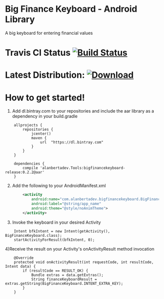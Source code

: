 # Big Finance Keyboard - Android Library
A big keyboard for entering financial values

# Travis CI Status [![Build Status](https://travis-ci.org/alanbertadev/androidbigfinancekeyboard.svg?branch=master)](https://travis-ci.org/alanbertadev/androidbigfinancekeyboard)

# Latest Distribution: [ ![Download](https://api.bintray.com/packages/alanbertadev/Tools/BigFinanceKeyboard/images/download.svg) ](https://bintray.com/alanbertadev/Tools/BigFinanceKeyboard/_latestVersion)

# How to get started!

1) Add dl.bintray.com to your repositories and include the aar library as a dependency in your build.gradle
```Gradle
    allprojects {
        repositories {
            jcenter()
            maven {
                url  "https://dl.bintray.com"
            }
        }
    }

    dependencies {
        compile 'alanbertadev.Tools:bigfinancekeyboard-release:0.2.2@aar'
    }
```

2) Add the following to your AndroidManifest.xml
```XML
        <activity
            android:name="com.alanbertadev.bigfinancekeyboard.BigFinanceKeyboard"
            android:label="@string/app_name"
            android:theme="@style/noAnimTheme">
        </activity>
```

3) Invoke the keyboard in your desired Activity
```
    Intent bfkIntent = new Intent(getActivity(), BigFinanceKeyboard.class);
    startActivityForResult(bfkIntent, 0);
```

4)Receive the result on your Activity's onActivityResult method invocation
```
    @Override
    protected void onActivityResult(int requestCode, int resultCode, Intent data) {
        if (resultCode == RESULT_OK) {
            Bundle extras = data.getExtras();
            String financeKeyboardResult = extras.getString(BigFinanceKeyboard.INTENT_EXTRA_KEY);
        }
    }
```